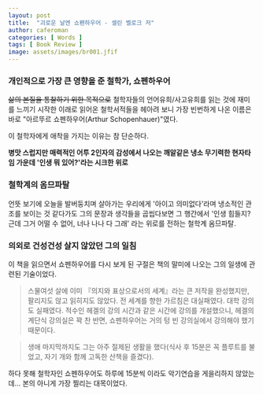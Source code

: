 ```yaml
---
layout: post
title:  "괴로운 날엔 쇼펜하우어 - 셀린 벨로크 저"
author: caferoman
categories: [ Words ]
tags: [ Book Review ]
image: assets/images/br001.jfif
---
```


### **개인적으로 가장 큰 영향을 준 철학가, 쇼펜하우어**

~~삶의 본질을 통찰하기 위한 목적으로~~ 철학자들의 언어유희/사고유희를 읽는 것에 재미를 느끼기 시작한 이래로 읽어온 철학서적들을 헤아려 보니 가장 빈번하게 나온 이름은 바로 "아르뚜르 쇼펜하우어(Arthur Schopenhauer)"였다.

이 철학자에게 애착을 가지는 이유는 참 단순하다.

**병맛 스럽지만 매력적인 어투
2인자의 감성에서 나오는 깨알같은 냉소
무기력한 현자타임 가운데 '인생 뭐 있어?'라는 시크한 위로**

### 철학계의 옴므파탈

언뜻 보기에 오늘을 발버둥치며 살아가는 우리에게 '아이고 의미없다'라며 냉소적인 관조를 보이는 것 같다가도 그의 문장과 생각들을 곱씹다보면 그 행간에서 '인생 힘들지? 근데 그거 어떨 수 없어, 너나 나나 다 그래' 라는 위로를 전하는 철학계 옴므파탈.

### **의외로 건성건성 살지 않았던 그의 일침**

이 책을 읽으면서 쇼펜하우어를 다시 보게 된 구절은 책의 말미에 나오는 그의 일생에 관련된 기술이었다.

> 스물여섯 살에 이미 『의지와 표상으로서의 세계』라는 큰 저작을 완성했지만, 팔리지도 않고 읽히지도 않았다. 전 세계를 향한 가르침은 대실패였다. 대학 강의도 실패였다. 적수인 헤겔의 강의 시간과 같은 시간에 강의를 개설했으니, 헤겔의 계단식 강의실은 꽉 찬 반면, 쇼펜하우어는 거의 텅 빈 강의실에서 강의해야 했기 때문이다.

> 생애 마지막까지도 그는 아주 절제된 생활을 했다(식사 후 15분은 꼭 플루트를 불었고, 자기 개와 함께 고독한 산책을 즐겼다).

하다 못해 철학자인 쇼펜하우어도 하루에 15분씩 이라도 악기연습을 게을리하지 않았는데...
본의 아니게 가장 찔리는 대목이었다.
